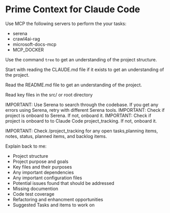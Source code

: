 # Prime Context for Claude Code

Use MCP the following servers to perform the your tasks:

* serena
* crawl4ai-rag
* microsoft-docs-mcp
* MCP_DOCKER

Use the command `tree` to get an understanding of the project structure.

Start with reading the CLAUDE.md file if it exists to get an understanding of the project.

Read the README.md file to get an understanding of the project.

Read key files in the src/ or root directory

IMPORTANT: Use Serena to search through the codebase. If you get any errors using Serena,
retry with different Serena tools.
IMPORTANT: Check if project is onboard to Serena. If not, onboard it.
IMPORTANT: Check if project is onboard to to Claude Code project_tracking. If not, onboard it.

IMPORTANT: Check  /project_tracking for any open tasks,planning items, notes, status, planned items, and backlog items.

Explain back to me:

* Project structure
* Project purpose and goals
* Key files and their purposes
* Any important dependencies
* Any important configuration files
* Potential issues found that should be addressed
* Missing documention
* Code test coverage
* Refactoring and enhancment opportunities
* Suggested Tasks and items to work on
